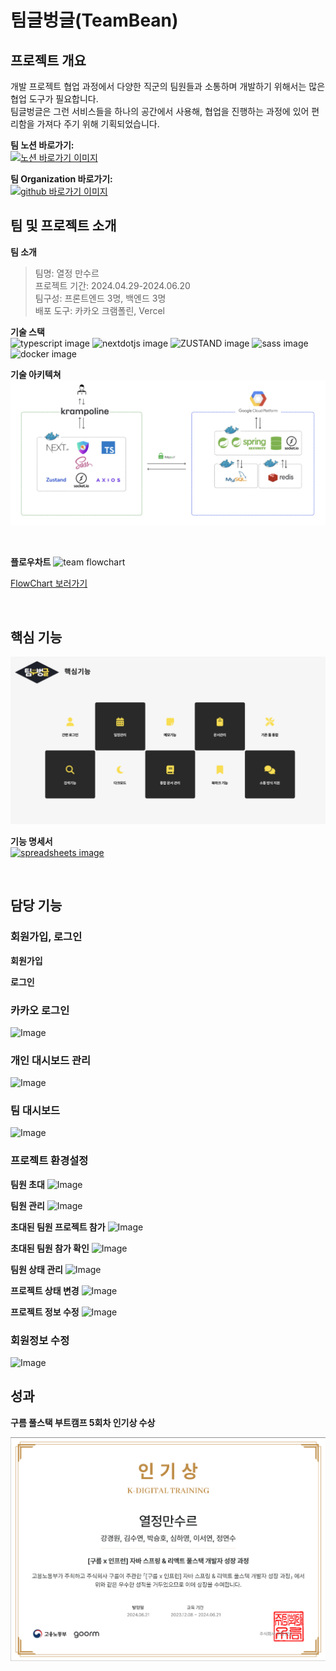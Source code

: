 # 팀글벙글(TeamBean)

## 프로젝트 개요

개발 프로젝트 협업 과정에서 다양한 직군의 팀원들과 소통하며 개발하기 위해서는 많은 협업 도구가 필요합니다.
<br >
팀글벙글은 그런 서비스들을 하나의 공간에서 사용해, 협업을 진행하는 과정에 있어 편리함을 가져다 주기 위해 기획되었습니다.

**팀 노션 바로가기:**
<a href="https://goormkdx.notion.site/cea0a0ea059742809a2583bcd7576e99" >  
 <img src="https://img.shields.io/badge/notion-%23000000.svg?&style=for-the-badge&logo=notion&logoColor=white" alt="노션 바로가기 이미지" />
</a>

**팀 Organization 바로가기:**
<a href="https://github.com/passion-mansour" >  
 <img src="https://img.shields.io/badge/github-%23181717.svg?&style=for-the-badge&logo=github&logoColor=white" alt="github 바로가기 이미지" />
</a>

## 팀 및 프로젝트 소개

**팀 소개**

> 팀명: 열정 만수르
> <br>
> 프로젝트 기간: 2024.04.29-2024.06.20
> <br >
> 팀구성: 프론트엔드 3명, 백엔드 3명
> <br >
> 배포 도구: 카카오 크램폴린, Vercel
> <br >

**기술 스택**
<br >
<img src="https://img.shields.io/badge/typescript-%233178C6.svg?&style=for-the-badge&logo=typescript&logoColor=black" alt="typescript image"/>
<img src="https://img.shields.io/badge/next.js-%23000000.svg?&style=for-the-badge&logo=nextdotjs&logoColor=white" alt="nextdotjs image"/>
<img src="https://img.shields.io/badge/ZUSTAND-%23B24240.svg?&style=for-the-badge&logo=ZUSTAND&logoColor=black" alt="ZUSTAND image"/>
<img src="https://img.shields.io/badge/sass-%23CC6699.svg?&style=for-the-badge&logo=sass&logoColor=black" alt="sass image"/>
<img src="https://img.shields.io/badge/docker-%232496ED.svg?&style=for-the-badge&logo=docker&logoColor=black" alt="docker image"/>
<br >

**기술 아키텍쳐**
<img src="./readme_img/팀글벙글 아키텍쳐.png" alt="team architecture">

<br >

**플로우차트**
<img src="./readme_img/팀글벙글 플로우차트.png" alt="team flowchart">

[FlowChart 보러가기](https://drive.google.com/file/d/1JG81Rf_rpDNDYg5JewITa1XByOeQ2vfv/view?usp=sharing)

<br >

## 핵심 기능

<img src="./readme_img/팀글벙글 핵심기능.png" alt="team functions">

<br >

**기능 명세서**
<br >
<a href="https://docs.google.com/spreadsheets/d/1IqObxnf-xE6a5nByHkdvglMo5WBRS6srKPRVryxgZo0/edit?usp=sharing" alt="google spreadaheets">
<img src="https://img.shields.io/badge/spreadsheets-%23000000.svg?&style=for-the-badge&logo=spreadsheets&logoColor=white" alt="spreadsheets image"/>
</a>

<br >

## 담당 기능

### 회원가입, 로그인

**회원가입**

**로그인**

### 카카오 로그인

![Image](https://github.com/user-attachments/assets/b8ffef68-021c-4808-b7c3-101e987aa17c)

### 개인 대시보드 관리

![Image](https://github.com/user-attachments/assets/b440c207-6147-425e-8584-8f6fdeeaffe4)

### 팀 대시보드

![Image](https://github.com/user-attachments/assets/4baaf60e-40da-444a-b83a-088f60d9c352)

### 프로젝트 환경설정

**팀원 초대**
![Image](https://github.com/user-attachments/assets/557d4b13-e035-4e7a-9878-204e93d3a643)

**팀원 관리**
![Image](https://github.com/user-attachments/assets/fe683a10-9b29-4d0b-bfdb-ea3ecbdc27f5)

**초대된 팀원 프로젝트 참가**
![Image](https://github.com/user-attachments/assets/8338c619-1277-4084-aa9c-750c253e31db)

**초대된 팀원 참가 확인**
![Image](https://github.com/user-attachments/assets/57e18ac9-b811-4986-987c-1f99e0d2175a)

**팀원 상태 관리**
![Image](https://github.com/user-attachments/assets/abd1357e-b53d-4fe5-8eb0-341b59a67b5d)

**프로젝트 상태 변경**
![Image](https://github.com/user-attachments/assets/0a2fe4ef-46a9-44e4-9e12-f20d2fbe158e)

**프로젝트 정보 수정**
![Image](https://github.com/user-attachments/assets/ece47edb-7e7d-4b34-9d77-352688bc4b49)

### 회원정보 수정

![Image](https://github.com/user-attachments/assets/2e1a6014-988d-4d11-bc97-334bcd07404b)

## 성과

**구름 풀스택 부트캠프 5회차 인기상 수상**

<img src="./readme_img/팀글벙글 인기상.png" alt="team ">
